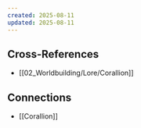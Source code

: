 ```yaml
---
created: 2025-08-11
updated: 2025-08-11
---
```




## Cross-References

- [[02_Worldbuilding/Lore/Corallion]]


## Connections

- [[Corallion]]
